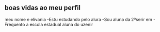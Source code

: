  ## boas vidas ao meu perfil

 meu nome e elivania
 -Estu estudando pelo alura
-Sou aluna da 2ªserir em 
-Frequento a escola estadual aluna do uzenir
